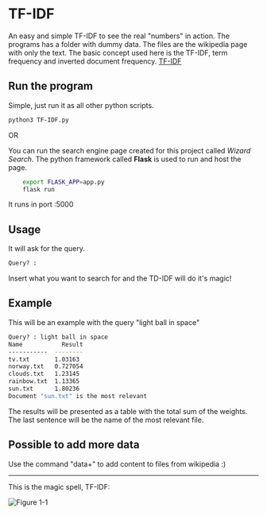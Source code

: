 # TF-IDF
An easy and simple TF-IDF to see the real "numbers" in action.
The programs has a folder with dummy data. The files are the wikipedia page with only the text.
The basic concept used here is the TF-IDF, term frequency and inverted document frequency. [TF-IDF](https://en.wikipedia.org/wiki/Tf%E2%80%93idf)
 
## Run the program
 
Simple, just run it as all other python scripts.
 
```bash
python3 TF-IDF.py
```
OR 

You can run the search engine page created for this project called _Wizard Search_. The python framework called **Flask** is used to run and host the page.

```bash
    export FLASK_APP=app.py
    flask run
```
It runs in port :5000

## Usage
 
It will ask for the query.
 
```bash
Query? :
```
Insert what you want to search for and the TD-IDF will do it's magic!
 
## Example
 
This will be an example with the query "light ball in space"
 
```bash
Query? : light ball in space
Name           Result
-----------  --------
tv.txt       1.03163
norway.txt   0.727054
clouds.txt   1.23145
rainbow.txt  1.13365
sun.txt      1.80236
Document "sun.txt" is the most relevant
```
The results will be presented as a table with the total sum of the weights. The last sentence will be the name of the most relevant file.


## Possible to add more data
Use the command "data+" to add content to files from wikipedia :)


---
This is the magic spell, TF-IDF: 

![Figure 1-1](https://wikimedia.org/api/rest_v1/media/math/render/svg/cb8cdf7f351b63973cee045cc98c9efcde04203a?raw=true "Figure 1-1")
 
 
